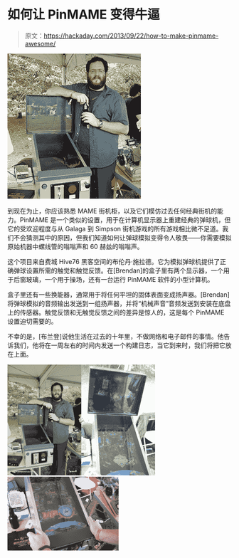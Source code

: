 # 如何让 PinMAME 变得牛逼

> 原文：<https://hackaday.com/2013/09/22/how-to-make-pinmame-awesome/>

![](img/0ff891f6ae1698ee091978b6724a541d.png)

到现在为止，你应该熟悉 MAME 街机柜，以及它们模仿过去任何经典街机的能力。PinMAME 是一个类似的设置，用于在计算机显示器上重建经典的弹球机，但它的受欢迎程度与从 Galaga 到 Simpson 街机游戏的所有游戏相比微不足道。我们不会猜测其中的原因，但我们知道如何让弹球模拟变得令人敬畏——你需要模拟原始机器中螺线管的嗡嗡声和 60 赫兹的嗡嗡声。

这个项目来自费城 Hive76 黑客空间的布伦丹·施拉德。它为模拟弹球机提供了正确弹球设置所需的触觉和触觉反馈。在[Brendan]的盒子里有两个显示器，一个用于后窗玻璃，一个用于操场，还有一台运行 PinMAME 软件的小型计算机。

盒子里还有一些换能器，通常用于将任何平坦的固体表面变成扬声器。[Brendan]将弹球模拟的音频输出发送到一组扬声器，并将“机械声音”音频发送到安装在底盘上的传感器。触觉反馈和无触觉反馈之间的差异是惊人的，这是每个 PinMAME 设置迫切需要的。

不幸的是，[布兰登]说他生活在过去的十年里，不做网络和电子邮件的事情。他告诉我们，他将在一周左右的时间内发送一个构建日志，当它到来时，我们将把它放在上面。

[![](img/1aa727f6f59dbcc566330985c376bfde.png)](https://hackaday.com/2013/09/22/how-to-make-pinmame-awesome/dsc_0908/)[![](img/1d4c1e18e20725607afe718bb44ac06b.png)](https://hackaday.com/2013/09/22/how-to-make-pinmame-awesome/dsc_0907/)[![](img/39430c6e03fefbdcb94daf0997363ae2.png)](https://hackaday.com/2013/09/22/how-to-make-pinmame-awesome/dsc_0906/)